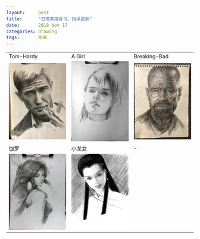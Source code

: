 ```yaml
---
layout:     post
title:      "日常素描练习，持续更新"
date:       2018 Nov 17
categories: drawing
tags:       绘画
---
```


<!--excerpt-->

<table>
<tr>

<td style="background: none; width: 33.33%"> Tom-Hardy </td>
<td style="background: none; width: 33.33%"> A Girl </td>
<td style="background: none; width: 33.33%"> Breaking-Bad </td>

</tr>

<tr>

<td style="background: none; width: 33.33%">
<a href="/post-res/drawing/2018-12-19-tom-hardy-smoking.jpg" target="_blank">
<img src="/post-res/drawing/2018-12-19-tom-hardy-smoking-small.jpg" />
</a>
</td>

<td style="background: none; width: 33.33%">
<a href="/post-res/drawing/2018-12-09-fashion-girl.jpg" target="_blank">
<img src="/post-res/drawing/2018-12-09-fashion-girl-small.jpg" />
</a>
</td>

<td style="background: none; width: 33.33%">
<a href="/post-res/breaking-bad/breaking-bad-2018-11-17-2.jpg" target="_blank">
<img src="/post-res/breaking-bad/breaking-bad-2018-11-17-2-small.jpg" />
</a>
</td>

</tr>

<tr>

<td style="background: none; width: 33.33%"> 伽罗 </td>
<td style="background: none; width: 33.33%"> 小龙女 </td>
<td style="background: none; width: 33.33%"> - </td>

</tr>

<tr>

<td style="background: none; width: 33.33%">
<a href="/post-res/jialuo/jialuo-04.jpg" target="_blank">
<img src="/post-res/jialuo/jialuo-04-small.jpg" />
</a>
</td>

<td style="background: none; width: 33.33%">
<a href="/post-res/dragon-girl/2018-10-04-pad-procreate.jpg" target="_blank">
<img src="/post-res/dragon-girl/2018-10-04-pad-procreate-small.jpg" />
</a>
</td>

<td style="background: none; width: 33.33%">

</td>

</tr>
</table>

<!--more-->
